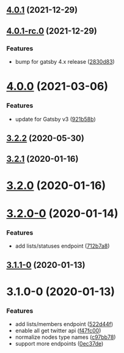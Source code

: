## [4.0.1](https://github.com/G100g/gatsby-source-twitter/compare/4.0.1-rc.0...4.0.1) (2021-12-29)

## [4.0.1-rc.0](https://github.com/G100g/gatsby-source-twitter/compare/4.0.0...4.0.1-rc.0) (2021-12-29)


### Features

* bump for gatsby 4.x release ([2830d83](https://github.com/G100g/gatsby-source-twitter/commit/2830d83a09119ee05873bd5d07dc62af1d14cbb2))

# [4.0.0](https://github.com/G100g/gatsby-source-twitter/compare/3.2.2...4.0.0) (2021-03-06)


### Features

* update for Gatsby v3 ([921b58b](https://github.com/G100g/gatsby-source-twitter/commit/921b58bca6f0d18ee86eec1c1f499c0212d63f21))

## [3.2.2](https://github.com/G100g/gatsby-source-twitter/compare/3.2.1...3.2.2) (2020-05-30)

## [3.2.1](https://github.com/G100g/gatsby-source-twitter/compare/3.2.0...3.2.1) (2020-01-16)

# [3.2.0](https://github.com/G100g/gatsby-source-twitter/compare/3.2.0-0...3.2.0) (2020-01-16)

# [3.2.0-0](https://github.com/G100g/gatsby-source-twitter/compare/3.1.1-0...3.2.0-0) (2020-01-14)


### Features

* add lists/statuses endpoint ([712b7a8](https://github.com/G100g/gatsby-source-twitter/commit/712b7a88ac725fd1e4e3d4cc3ccb7388eefb9d13))

## [3.1.1-0](https://github.com/G100g/gatsby-source-twitter/compare/3.1.0-0...3.1.1-0) (2020-01-13)

# 3.1.0-0 (2020-01-13)


### Features

* add lists/members endpoint ([522d44f](https://github.com/G100g/gatsby-source-twitter/commit/522d44f185d340a11e56d23c0f1ae53098df88a1))
* enable all get twitter api ([f47fc00](https://github.com/G100g/gatsby-source-twitter/commit/f47fc00bb2bd40d033f91d7e5ab96bf18ddf3e0b))
* normalize nodes type names ([c97bb78](https://github.com/G100g/gatsby-source-twitter/commit/c97bb785f1a7e755e206d439de502e16e7613582))
* support more endpoints ([0ec37de](https://github.com/G100g/gatsby-source-twitter/commit/0ec37de8b0f718b31b8f3eb113b981a0243c7b3a))

